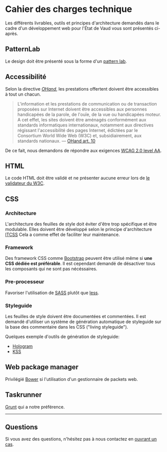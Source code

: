 # Cahier des charges technique

Les différents livrables, outils et principes d'architecture demandés dans le cadre d'un développement web pour l'État de Vaud vous sont présentés ci-après.

## PatternLab

Le design doit être présenté sous la forme d'un [pattern lab](http://patternlab.io/). 

## Accessibilité

Selon la directive *[OHand](http://www.admin.ch/opc/fr/classified-compilation/20031813/index.html#a10)*, les prestations offertent doivent être accessibles à tout un chacun.

> L'information et les prestations de communication ou de transaction proposées sur Internet doivent être accessibles aux personnes handicapées de la parole, de l'ouïe, de la vue ou handicapées moteur. A cet effet, les sites doivent être aménagés conformément aux standards informatiques internationaux, notamment aux directives régissant l'accessibilité des pages Internet, édictées par le Consortium World Wide Web (W3C) et, subsidiairement, aux standards nationaux.
> — [OHand art. 10](http://www.admin.ch/opc/fr/classified-compilation/20031813/index.html#a10)

De ce fait, nous demandons de répondre aux exigences [WCAG 2.0 level AA](http://www.w3.org/TR/WCAG20/).

## HTML

Le code HTML doit être validé et ne présenter aucune erreur lors de [le validateur du W3C](http://validator.w3.org).

## CSS

### Architecture

L'architecture des feuilles de style doit éviter d'être trop spécifique et être modulable. Elles doivent être développé selon le principe d'architecture [ITCSS](http://itcss.io)
Cela a comme effet de faciliter leur maintenance.

### Framework

Des framework CSS comme [Bootstrap](http://getbootstrap.com) peuvent être utilisé même si **une CSS dédiée est préférable**.
Il est cependant demandé de désactiver tous les composants qui ne sont pas nécéssaires.

### Pre-processeur

Favoriser l'utilisation de [SASS](http://sass-lang.com) plutôt que [less](http://www.lesscss.org).

### Styleguide

Les feuilles de style doivent être documentées et commentées.
Il est demandé d'utiliser un système de génération automatique de styleguide sur la base des commentaire dans les CSS ("living styleguide").

Quelques exemple d'outils de génération de styleguide:
- [Hologram](http://trulia.github.io/hologram/)
- [KSS](http://warpspire.com/kss/)

## Web package manager

Privilégié [Bower](http://bower.io/) si l'utilisation d'un gestionnaire de packets web.

## Taskrunner

[Grunt](http://gruntjs.com/) qui a notre préférence.

---

## Questions

Si vous avez des questions, n'hésitez pas à nous contactez en [ouvrant un cas](https://github.com/vdch/specifications/issues/new).